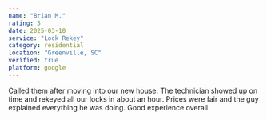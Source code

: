 ```yaml
---
name: "Brian M."
rating: 5
date: 2025-03-18
service: "Lock Rekey"
category: residential
location: "Greenville, SC"
verified: true
platform: google
---
```


Called them after moving into our new house. The technician showed up on time and rekeyed all our locks in about an hour. Prices were fair and the guy explained everything he was doing. Good experience overall.
